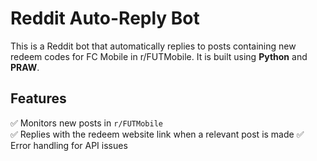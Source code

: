 # Reddit Auto-Reply Bot

This is a Reddit bot that automatically replies to posts containing new redeem codes for FC Mobile in r/FUTMobile. It is built using **Python** and **PRAW**.

## Features
✅ Monitors new posts in `r/FUTMobile`  
✅ Replies with the redeem website link when a relevant post is made
✅ Error handling for API issues  